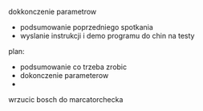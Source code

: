 dokkonczenie parametrow
- podsumowanie poprzedniego spotkania
- wyslanie instrukcji i demo programu do chin na testy

plan:
- podsumowanie co trzeba zrobic 
- dokonczenie parameterow
- 


wrzucic bosch do marcatorchecka

